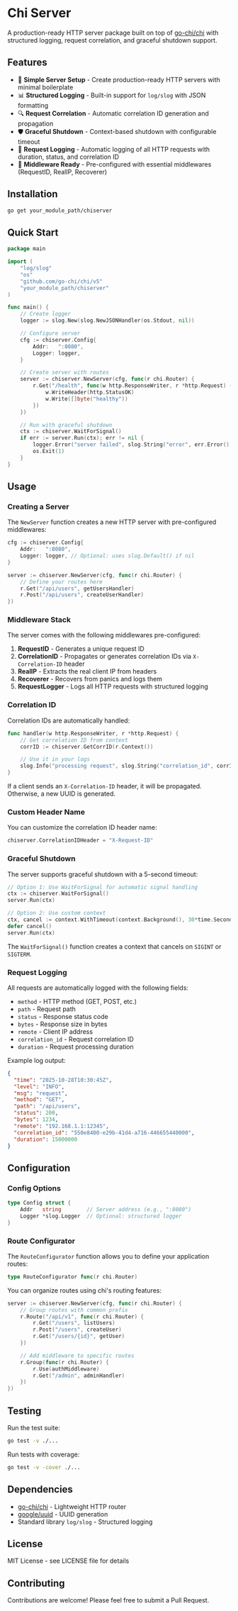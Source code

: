 # Chi Server

A production-ready HTTP server package built on top of [go-chi/chi](https://github.com/go-chi/chi) with structured logging, request correlation, and graceful shutdown support.

## Features

- 🚀 **Simple Server Setup** - Create production-ready HTTP servers with minimal boilerplate
- 📊 **Structured Logging** - Built-in support for `log/slog` with JSON formatting
- 🔍 **Request Correlation** - Automatic correlation ID generation and propagation
- 🛡️ **Graceful Shutdown** - Context-based shutdown with configurable timeout
- 🔄 **Request Logging** - Automatic logging of all HTTP requests with duration, status, and correlation ID
- 🎯 **Middleware Ready** - Pre-configured with essential middlewares (RequestID, RealIP, Recoverer)

## Installation

```bash
go get your_module_path/chiserver
```

## Quick Start

```go
package main

import (
    "log/slog"
    "os"
    "github.com/go-chi/chi/v5"
    "your_module_path/chiserver"
)

func main() {
    // Create logger
    logger := slog.New(slog.NewJSONHandler(os.Stdout, nil))

    // Configure server
    cfg := chiserver.Config{
        Addr:   ":8080",
        Logger: logger,
    }

    // Create server with routes
    server := chiserver.NewServer(cfg, func(r chi.Router) {
        r.Get("/health", func(w http.ResponseWriter, r *http.Request) {
            w.WriteHeader(http.StatusOK)
            w.Write([]byte("healthy"))
        })
    })

    // Run with graceful shutdown
    ctx := chiserver.WaitForSignal()
    if err := server.Run(ctx); err != nil {
        logger.Error("server failed", slog.String("error", err.Error()))
        os.Exit(1)
    }
}
```

## Usage

### Creating a Server

The `NewServer` function creates a new HTTP server with pre-configured middlewares:

```go
cfg := chiserver.Config{
    Addr:   ":8080",
    Logger: logger, // Optional: uses slog.Default() if nil
}

server := chiserver.NewServer(cfg, func(r chi.Router) {
    // Define your routes here
    r.Get("/api/users", getUsersHandler)
    r.Post("/api/users", createUserHandler)
})
```

### Middleware Stack

The server comes with the following middlewares pre-configured:

1. **RequestID** - Generates a unique request ID
2. **CorrelationID** - Propagates or generates correlation IDs via `X-Correlation-ID` header
3. **RealIP** - Extracts the real client IP from headers
4. **Recoverer** - Recovers from panics and logs them
5. **RequestLogger** - Logs all HTTP requests with structured logging

### Correlation ID

Correlation IDs are automatically handled:

```go
func handler(w http.ResponseWriter, r *http.Request) {
    // Get correlation ID from context
    corrID := chiserver.GetCorrID(r.Context())

    // Use it in your logs
    slog.Info("processing request", slog.String("correlation_id", corrID))
}
```

If a client sends an `X-Correlation-ID` header, it will be propagated. Otherwise, a new UUID is generated.

### Custom Header Name

You can customize the correlation ID header name:

```go
chiserver.CorrelationIDHeader = "X-Request-ID"
```

### Graceful Shutdown

The server supports graceful shutdown with a 5-second timeout:

```go
// Option 1: Use WaitForSignal for automatic signal handling
ctx := chiserver.WaitForSignal()
server.Run(ctx)

// Option 2: Use custom context
ctx, cancel := context.WithTimeout(context.Background(), 30*time.Second)
defer cancel()
server.Run(ctx)
```

The `WaitForSignal()` function creates a context that cancels on `SIGINT` or `SIGTERM`.

### Request Logging

All requests are automatically logged with the following fields:

- `method` - HTTP method (GET, POST, etc.)
- `path` - Request path
- `status` - Response status code
- `bytes` - Response size in bytes
- `remote` - Client IP address
- `correlation_id` - Request correlation ID
- `duration` - Request processing duration

Example log output:

```json
{
  "time": "2025-10-28T10:30:45Z",
  "level": "INFO",
  "msg": "request",
  "method": "GET",
  "path": "/api/users",
  "status": 200,
  "bytes": 1234,
  "remote": "192.168.1.1:12345",
  "correlation_id": "550e8400-e29b-41d4-a716-446655440000",
  "duration": 15000000
}
```

## Configuration

### Config Options

```go
type Config struct {
    Addr   string        // Server address (e.g., ":8080")
    Logger *slog.Logger  // Optional: structured logger
}
```

### Route Configurator

The `RouteConfigurator` function allows you to define your application routes:

```go
type RouteConfigurator func(r chi.Router)
```

You can organize routes using chi's routing features:

```go
server := chiserver.NewServer(cfg, func(r chi.Router) {
    // Group routes with common prefix
    r.Route("/api/v1", func(r chi.Router) {
        r.Get("/users", listUsers)
        r.Post("/users", createUser)
        r.Get("/users/{id}", getUser)
    })

    // Add middleware to specific routes
    r.Group(func(r chi.Router) {
        r.Use(authMiddleware)
        r.Get("/admin", adminHandler)
    })
})
```

## Testing

Run the test suite:

```bash
go test -v ./...
```

Run tests with coverage:

```bash
go test -v -cover ./...
```

## Dependencies

- [go-chi/chi](https://github.com/go-chi/chi) - Lightweight HTTP router
- [google/uuid](https://github.com/google/uuid) - UUID generation
- Standard library `log/slog` - Structured logging

## License

MIT License - see LICENSE file for details

## Contributing

Contributions are welcome! Please feel free to submit a Pull Request.
